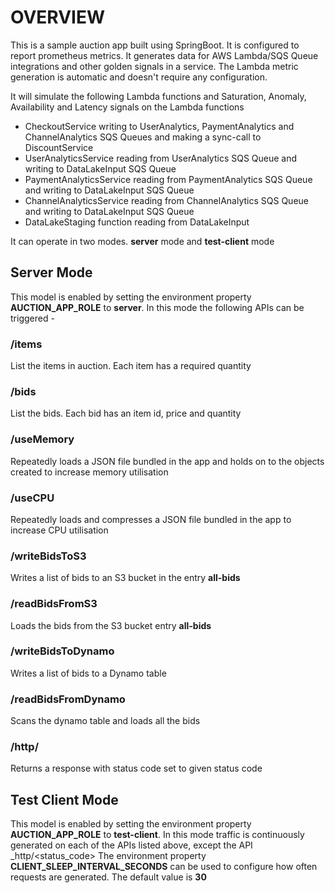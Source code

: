 # OVERVIEW

This is a sample auction app built using SpringBoot. It is configured to report prometheus metrics. It generates data for AWS Lambda/SQS Queue integrations and other golden signals in a service. The Lambda metric generation is automatic and doesn't require any configuration.

It will simulate the following Lambda functions and Saturation, Anomaly, Availability and Latency signals on the Lambda functions

* CheckoutService writing to UserAnalytics, PaymentAnalytics and ChannelAnalytics SQS Queues and making a sync-call to DiscountService
* UserAnalyticsService reading from UserAnalytics SQS Queue and writing to DataLakeInput SQS Queue
* PaymentAnalyticsService reading from PaymentAnalytics SQS Queue and writing to DataLakeInput SQS Queue
* ChannelAnalyticsService reading from ChannelAnalytics SQS Queue and writing to DataLakeInput SQS Queue
* DataLakeStaging function reading from DataLakeInput


It can operate in two modes. **server** mode and **test-client** mode

## Server Mode
This model is enabled by setting the environment property **AUCTION_APP_ROLE** to **server**. 
In this mode the following APIs can be triggered -

### /items
List the items in auction. Each item has a required quantity

### /bids
List the bids. Each bid has an item id, price and quantity

### /useMemory
Repeatedly loads a JSON file bundled in the app and holds on to the objects created to increase memory utilisation

### /useCPU
Repeatedly loads and compresses a JSON file bundled in the app to increase CPU utilisation

### /writeBidsToS3
Writes a list of bids to an S3 bucket in the entry **all-bids**

### /readBidsFromS3
Loads the bids from the S3 bucket entry **all-bids**

### /writeBidsToDynamo
Writes a list of bids to a Dynamo table

### /readBidsFromDynamo
Scans the dynamo table and loads all the bids

### /http/<status-code>
Returns a response with status code set to given status code

## Test Client Mode
This model is enabled by setting the environment property **AUCTION_APP_ROLE** to **test-client**.
In this mode traffic is continuously generated on each of the APIs listed above, except the API _http/<status_code>
The environment property **CLIENT_SLEEP_INTERVAL_SECONDS** can be used to configure how often requests are generated.
The default value is **30**
